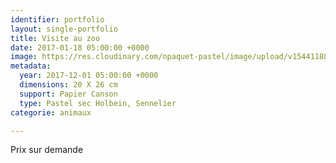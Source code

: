 ```yaml
---
identifier: portfolio
layout: single-portfolio
title: Visite au zoo
date: 2017-01-18 05:00:00 +0000
image: https://res.cloudinary.com/npaquet-pastel/image/upload/v1544118851/DSC01010-2-3.jpg
metadata:
  year: 2017-12-01 05:00:00 +0000
  dimensions: 20 X 26 cm
  support: Papier Canson
  type: Pastel sec Holbein, Sennelier
categorie: animaux

---
```

Prix sur demande